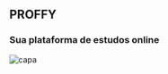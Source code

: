 ## PROFFY


### Sua plataforma de estudos online


![capa](https://user-images.githubusercontent.com/65127683/89616831-6e2a9a80-d85f-11ea-9987-45a8dbb6c70f.png)
